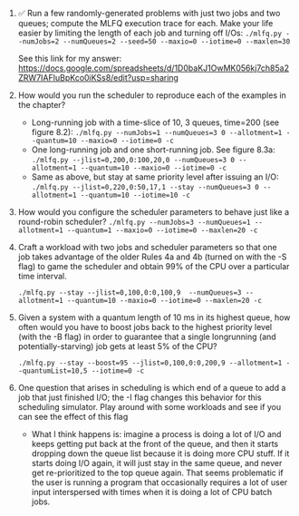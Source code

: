 1. ✅ Run a few randomly-generated problems with just two jobs and
   two queues; compute the MLFQ execution trace for each. Make
   your life easier by limiting the length of each job and turning off
   I/Os: `./mlfq.py --numJobs=2 --numQueues=2 --seed=50 --maxio=0 --iotime=0 --maxlen=30`

   See this link for my answer: https://docs.google.com/spreadsheets/d/1D0baKJ1OwMK056kj7ch85a2ZRW7IAFIuBpKco0iKSs8/edit?usp=sharing

2. How would you run the scheduler to reproduce each of the examples in the chapter?
   - Long-running job with a time-slice of 10, 3 queues, time=200 (see figure 8.2): `./mlfq.py --numJobs=1 --numQueues=3 0 --allotment=1 --quantum=10 --maxio=0 --iotime=0 -c`
   - One long-running job and one short-running job. See figure 8.3a: `./mlfq.py --jlist=0,200,0:100,20,0 --numQueues=3 0 --allotment=1 --quantum=10 --maxio=0 --iotime=0 -c`
   - Same as above, but stay at same priority level after issuing an I/O: `./mlfq.py --jlist=0,220,0:50,17,1 --stay --numQueues=3 0 --allotment=1 --quantum=10 --iotime=10 -c`
3. How would you configure the scheduler parameters to behave just
   like a round-robin scheduler?
   `./mlfq.py --numJobs=3 --numQueues=1 --allotment=1 --quantum=1 --maxio=0 --iotime=0 --maxlen=20 -c`
4. Craft a workload with two jobs and scheduler parameters so that
   one job takes advantage of the older Rules 4a and 4b (turned on
   with the -S flag) to game the scheduler and obtain 99% of the CPU
   over a particular time interval.

   `./mlfq.py --stay --jlist=0,100,0:0,100,9  --numQueues=3 --allotment=1 --quantum=10 --maxio=0 --iotime=0 --maxlen=20 -c`

5. Given a system with a quantum length of 10 ms in its highest queue,
   how often would you have to boost jobs back to the highest priority
   level (with the -B flag) in order to guarantee that a single longrunning (and potentially-starving) job gets at least 5% of the CPU?

   `./mlfq.py --stay --boost=95 --jlist=0,100,0:0,200,9 --allotment=1 --quantumList=10,5 --iotime=0 -c`

6. One question that arises in scheduling is which end of a queue to
   add a job that just finished I/O; the -I flag changes this behavior
   for this scheduling simulator. Play around with some workloads
   and see if you can see the effect of this flag
   - What I think happens is: imagine a process is doing a lot of I/O and keeps getting put back at the front of the queue, and then it starts dropping down the queue list because it is doing more CPU stuff. If it starts doing I/O again, it will just stay in the same queue, and never get re-prioritized to the top queue again. That seems problematic if the user is running a program that occasionally requires a lot of user input interspersed with times when it is doing a lot of CPU batch jobs.
